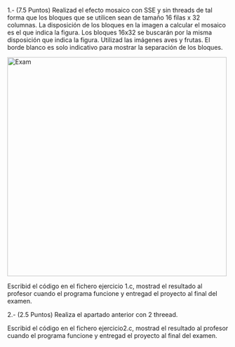 1.- (7.5 Puntos) Realizad el efecto mosaico con SSE y sin threads de tal forma que los 
bloques que se utilicen sean de tamaño 16 filas x 32 columnas. La disposición de los 
bloques en la imagen a calcular el mosaico es el que indica la figura. Los bloques 
16x32 se buscarán por la misma disposición que indica la figura. Utilizad las imágenes 
aves y frutas. El borde blanco es solo indicativo para mostrar la separación de los 
bloques.

<img src="https://res.cloudinary.com/drsfru9lj/image/upload/v1684058587/Pasted_Graphic_qkzxco.png" alt="Exam" style="width: 500px">

Escribid el código en el fichero ejercicio 1.c, mostrad el resultado al profesor 
cuando el programa funcione y entregad el proyecto al final del examen.

2.- (2.5 Puntos) Realiza el apartado anterior con 2 threead.

Escribid el código en el fichero ejercicio2.c, mostrad el resultado al profesor cuando 
el programa funcione y entregad el proyecto al final del examen.
